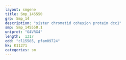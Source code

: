 ```yaml
---
layout: smgene
title: Smp_145550
grp: Smp_14
description: "sister chromatid cohesion protein dcc1"
smp: Smp_145550.1
uniprot: "G4VRX4"
length:  1317
cdd: "cl15585, pfam09724"
kk: K11271
categories: sm
---
```


